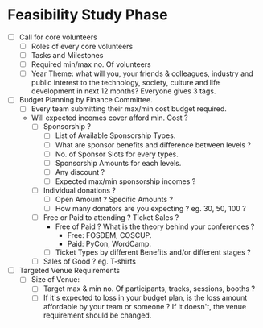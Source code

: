 # Feasibility Study Phase
 
- [ ] Call for core volunteers 
  - [ ] Roles of every core volunteers
  - [ ] Tasks and Milestones 
  - [ ] Required min/max no. Of volunteers 
  - [ ] Year Theme: what will you, your friends & colleagues, industry and public interest to the technology, society, culture and life development in next 12 months? Everyone gives 3 tags.
- [ ] Budget Planning by Finance Committee.
  - [ ] Every team submitting their max/min cost budget required. 
  - Will expected incomes cover afford min. Cost ? 
    - [ ] Sponsorship ?
      - [ ] List of Available Sponsorship Types.
      - [ ] What are sponsor benefits and difference between levels ?
      - [ ] No. of Sponsor Slots for every types.
      - [ ] Sponsorship Amounts for each levels.
      - [ ] Any discount ?
      - [ ] Expected max/min sponsorship incomes ?
    - [ ] Individual donations ?
      - [ ] Open Amount ? Specific Amounts ?
      - [ ] How many donators are you expecting ? eg. 30, 50, 100 ? 
    - [ ] Free or Paid to attending ? Ticket Sales ?
      - Free of Paid ? What is the theory behind your conferences ?
        - Free: FOSDEM, COSCUP.
        - Paid: PyCon, WordCamp.
      - [ ] Ticket Types by different Benefits and/or different stages ?
    - [ ] Sales of Good ? eg. T-shirts 
- [ ] Targeted Venue Requirements
  - [ ] Size of Venue:
    - [ ] Target max & min no. Of participants, tracks, sessions, booths ?
    - [ ] If it's expected to loss in your budget plan, is the loss amount affordable  by your team or someone ? If it doesn't, the venue requirement should be changed.
